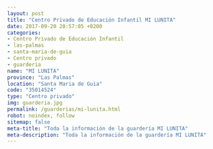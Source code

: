 ```yaml
---
layout: post
title: "Centro Privado de Educación Infantil MI LUNITA"
date: 2017-09-20 20:57:05 +0200
categories:
- Centro Privado de Educación Infantil
- las-palmas
- santa-maria-de-guia
- Centro privado
- guarderia
name: "MI LUNITA"
province: "Las Palmas"
location: "Santa Maria de Guia"
code: "35014524"
type: "Centro privado"
img: guarderia.jpg
permalink: /guarderias/mi-lunita.html
robot: noindex, follow
sitemap: false
meta-title: "Toda la información de la guardería MI LUNITA"
meta-description: "Toda la información de la guardería MI LUNITA"
---
```

